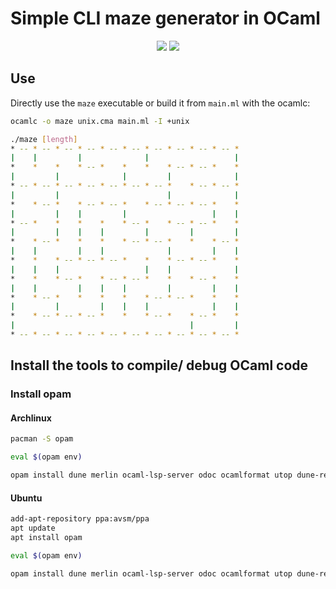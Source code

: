 # Simple CLI maze generator in OCaml
<p align="center">
<a target="_blank" href="https://ocaml.org"><img src="https://img.shields.io/badge/language-OCaml-orange"/></a> 
<a target="_blank" href="https://archlinux.org"><img src="https://img.shields.io/badge/os-Archlinux-blue"/></a>
</p>

## Use 
Directly use the `maze` executable or build it from `main.ml` with the ocamlc:
```sh 
ocamlc -o maze unix.cma main.ml -I +unix
```

```sh 
./maze [length] 
* -- * -- * -- * -- * -- * -- * -- * -- * -- * -- * 
|    |         |              |                   | 
*    *    *    * -- *    *    *    * -- * -- *    * 
|         |              |         |              | 
* -- * -- * -- * -- * -- * -- * -- *    * -- * -- * 
|         |                        |              | 
*    * -- *    * -- * -- *    * -- * -- * -- *    * 
|         |    |         |                   |    | 
* -- *    *    *    *    * -- *    * -- * -- *    * 
|         |    |    |         |         |         | 
*    * -- *    *    *    * -- * -- *    *    * -- * 
|    |         |    |              |         |    | 
*    *    * -- * -- * -- *    *    * -- * -- *    * 
|    |    |                   |    |              | 
*    *    * -- *    * -- * -- *    *    * -- *    * 
|    |         |    |    |         |         |    | 
*    * -- *    *    *    *    * -- * -- *    *    * 
|         |         |    |    |              |    | 
*    * -- * -- * -- *    *    * -- *    * -- *    * 
|                                       |         | 
* -- * -- * -- * -- * -- * -- * -- * -- * -- * -- * 
```

## Install the tools to compile/ debug OCaml code
### Install opam 
#### Archlinux 
```sh
pacman -S opam

eval $(opam env)

opam install dune merlin ocaml-lsp-server odoc ocamlformat utop dune-release
```

#### Ubuntu
```sh
add-apt-repository ppa:avsm/ppa
apt update
apt install opam

eval $(opam env)

opam install dune merlin ocaml-lsp-server odoc ocamlformat utop dune-release
```

